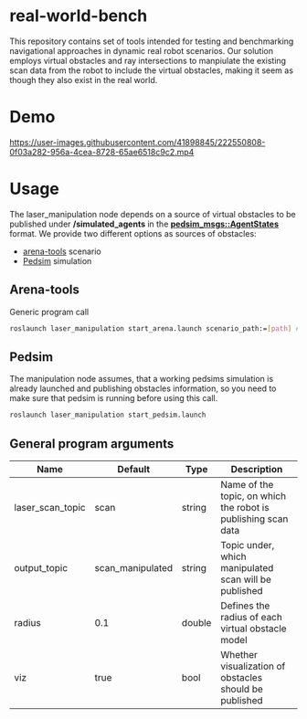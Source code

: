 # real-world-bench

This repository contains set of tools intended for testing and benchmarking navigational approaches in dynamic real robot scenarios. Our solution employs virtual obstacles and ray intersections to manpiulate the existing scan data from the robot to include the virtual obstacles, making it seem as though they also exist in the real world.

# Demo



https://user-images.githubusercontent.com/41898845/222550808-0f03a282-956a-4cea-8728-65ae6518c9c2.mp4



# Usage
The laser_manipulation node depends on a source of virtual obstacles to be published under **/simulated_agents** in the [**pedsim_msgs::AgentStates**](https://github.com/Arena-Rosnav/pedsim_ros/tree/master/pedsim_msgs/msg) format. We provide two different options as sources of obstacles:
- [arena-tools](https://github.com/Arena-Rosnav/arena-tools) scenario
- [Pedsim](https://github.com/Arena-Rosnav/pedsim_ros) simulation

## Arena-tools
Generic program call
```bash
roslaunch laser_manipulation start_arena.launch scenario_path:=[path] #Path to a specific scenario.json file needs to be given
```
## Pedsim
The manipulation node assumes, that a working pedsims simulation is already launched and publishing obstacles information, so you need to make sure that pedsim is running before using this call.
```bash
roslaunch laser_manipulation start_pedsim.launch
```
## General program arguments
| Name             | Default                 | Type             | Description                                                                                                                                                                                                                                                        |
| ---------------- | ----------------------- | ---------------- | ------------------------------------------------------------------------------------------------------------------------------------------------------------------------------------------------------------------------------------------------------------------ |
| laser_scan_topic            | scan                 | string              | Name of the topic, on which the robot is publishing scan data                                                                                                                                                                                                                             |
| output_topic    | scan_manipulated                     |        string          | Topic under, which manipulated scan will be published                                                                                                                                                                                                                               |
| radius      | 0.1                | double | Defines the radius of each virtual obstacle model                                                                                                                                                                                                                                          |
| viz |              true           | bool           | Whether visualization of obstacles should be published |


